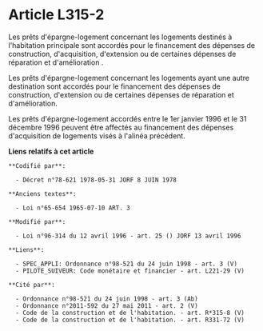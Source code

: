 # Article L315-2

Les prêts d'épargne-logement concernant les logements destinés à l'habitation principale  sont accordés pour le financement
des dépenses de construction, d'acquisition, d'extension ou de certaines dépenses de réparation et d'amélioration .

Les prêts d'épargne-logement concernant les logements ayant une autre destination sont accordés pour le financement des
dépenses de construction, d'extension ou de certaines dépenses de réparation et d'amélioration.

Les prêts d'épargne-logement accordés entre le 1er janvier 1996 et le 31 décembre 1996 peuvent être affectés au financement
des dépenses d'acquisition de logements visés à l'alinéa précédent.

**Liens relatifs à cet article**

	**Codifié par**:

	  - Décret n°78-621 1978-05-31 JORF 8 JUIN 1978

	**Anciens textes**:

	  - Loi n°65-654 1965-07-10 ART. 3

	**Modifié par**:

	  - Loi n°96-314 du 12 avril 1996 - art. 25 () JORF 13 avril 1996

	**Liens**:

	  - SPEC_APPLI: Ordonnance n°98-521 du 24 juin 1998 - art. 3 (V)
	  - PILOTE_SUIVEUR: Code monétaire et financier - art. L221-29 (V)

	**Cité par**:

	  - Ordonnance n°98-521 du 24 juin 1998 - art. 3 (Ab)
	  - Ordonnance n°2011-592 du 27 mai 2011 - art. 2 (V)
	  - Code de la construction et de l'habitation. - art. R*315-8 (V)
	  - Code de la construction et de l'habitation. - art. R331-72 (V)
